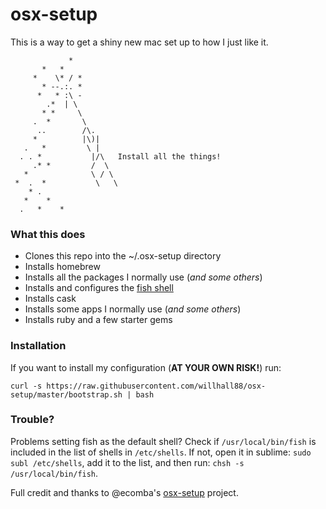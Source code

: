 # osx-setup

This is a way to get a shiny new mac set up to how I just like it.


```
             *
       *   *
     *    \* / *
       * --.:. *
      *   * :\ -
        .*  | \
       * *     \
     .  *       \
      ..        /\.
     *          |\)|
   .   *         \ |
  . . *           |/\   Install all the things!
     .* *         /  \
   *              \ / \
 *  .  *           \   \
    * .  
   *    *    
  .   *    *  

```

### What this does

- Clones this repo into the ~/.osx-setup directory
- Installs homebrew
- Installs all the packages I normally use (_and some others_)
- Installs and configures the [fish shell](http://fishshell.com/)
- Installs cask
- Installs some apps I normally use (_and some others_)
- Installs ruby and a few starter gems

### Installation

If you want to install my configuration (**AT YOUR OWN RISK!**) run:

```
curl -s https://raw.githubusercontent.com/willhall88/osx-setup/master/bootstrap.sh | bash
```

### Trouble?

Problems setting fish as the default shell? Check if `/usr/local/bin/fish` is included in the list of shells in `/etc/shells`. If not, open it in sublime: `sudo subl /etc/shells`, add it to the list, and then run: `chsh -s /usr/local/bin/fish`.


Full credit and thanks to @ecomba's [osx-setup](https://github.com/ecomba/osx-setup) project.
